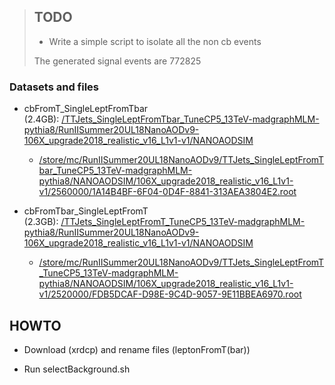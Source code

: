 > ## TODO
> 
> - Write a simple script to isolate all the non cb events
> 
> The generated signal events are 772825

### Datasets and files

- cbFromT_SingleLeptFromTbar (2.4GB): [/TTJets_SingleLeptFromTbar_TuneCP5_13TeV-madgraphMLM-pythia8/RunIISummer20UL18NanoAODv9-106X_upgrade2018_realistic_v16_L1v1-v1/NANOAODSIM](https://cmsweb.cern.ch/das/request?instance=prod/global&input=file+dataset%3D%2FTTJets_SingleLeptFromTbar_TuneCP5_13TeV-madgraphMLM-pythia8%2FRunIISummer20UL18NanoAODv9-106X_upgrade2018_realistic_v16_L1v1-v1%2FNANOAODSIM)
  
  - [/store/mc/RunIISummer20UL18NanoAODv9/TTJets_SingleLeptFromTbar_TuneCP5_13TeV-madgraphMLM-pythia8/NANOAODSIM/106X_upgrade2018_realistic_v16_L1v1-v1/2560000/1A14B4BF-6F04-0D4F-8841-313AEA3804E2.root](https://cmsweb.cern.ch/das/request?input=file%3D%2Fstore%2Fmc%2FRunIISummer20UL18NanoAODv9%2FTTJets_SingleLeptFromTbar_TuneCP5_13TeV-madgraphMLM-pythia8%2FNANOAODSIM%2F106X_upgrade2018_realistic_v16_L1v1-v1%2F2560000%2F1A14B4BF-6F04-0D4F-8841-313AEA3804E2.root&instance=prod/global)

- cbFromTbar_SingleLeptFromT (2.3GB): [/TTJets_SingleLeptFromT_TuneCP5_13TeV-madgraphMLM-pythia8/RunIISummer20UL18NanoAODv9-106X_upgrade2018_realistic_v16_L1v1-v1/NANOAODSIM](https://cmsweb.cern.ch/das/request?input=dataset%3D%2FTTJets_SingleLeptFromT_TuneCP5_13TeV-madgraphMLM-pythia8%2FRunIISummer20UL18NanoAODv9-106X_upgrade2018_realistic_v16_L1v1-v1%2FNANOAODSIM&instance=prod/global)
  
  - [/store/mc/RunIISummer20UL18NanoAODv9/TTJets_SingleLeptFromT_TuneCP5_13TeV-madgraphMLM-pythia8/NANOAODSIM/106X_upgrade2018_realistic_v16_L1v1-v1/2520000/FDB5DCAF-D98E-9C4D-9057-9E11BBEA6970.root](https://cmsweb.cern.ch/das/request?input=file%3D%2Fstore%2Fmc%2FRunIISummer20UL18NanoAODv9%2FTTJets_SingleLeptFromT_TuneCP5_13TeV-madgraphMLM-pythia8%2FNANOAODSIM%2F106X_upgrade2018_realistic_v16_L1v1-v1%2F2520000%2FFDB5DCAF-D98E-9C4D-9057-9E11BBEA6970.root&instance=prod/global)

## HOWTO

- Download (xrdcp) and rename files (leptonFromT(bar))

- Run selectBackground.sh
